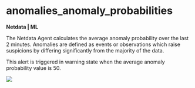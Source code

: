# anomalies_anomaly_probabilities

**Netdata | ML**

The Netdata Agent calculates the average anomaly probability over the last 2 minutes. Anomalies are defined as events or
observations which raise suspicions by differing significantly from the majority of the data.

This alert is triggered in warning state when the average anomaly probability value is 50.

![](https://drive.google.com/uc?export=view&id=1elXR92OQn3sWVGXUCjpGi-NwcLNYE24g)

